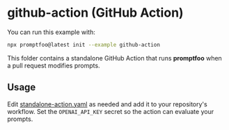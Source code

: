 # github-action (GitHub Action)

You can run this example with:

```bash
npx promptfoo@latest init --example github-action
```

This folder contains a standalone GitHub Action that runs **promptfoo** when a pull request modifies prompts.

## Usage

Edit [standalone-action.yaml](./standalone-action.yaml) as needed and add it to your repository's workflow. Set the `OPENAI_API_KEY` secret so the action can evaluate your prompts.
